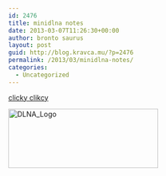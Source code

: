 ```yaml
---
id: 2476
title: minidlna notes
date: 2013-03-07T11:26:30+00:00
author: bronto saurus
layout: post
guid: http://blog.kravca.mu/?p=2476
permalink: /2013/03/minidlna-notes/
categories:
  - Uncategorized
---
```

[clicky clikcy](http://crunchbang.org/forums/viewtopic.php?id=25216)
  
[<img src="/wp-content/uploads/2013/03/DLNA_Logo-300x119.png" alt="DLNA_Logo" width="300" height="119" class="aligncenter size-medium wp-image-2478" srcset="http://b.pwnz.org/wp-content/uploads/2013/03/DLNA_Logo-300x119.png 300w, http://b.pwnz.org/wp-content/uploads/2013/03/DLNA_Logo-1024x406.png 1024w, http://b.pwnz.org/wp-content/uploads/2013/03/DLNA_Logo-624x247.png 624w, http://b.pwnz.org/wp-content/uploads/2013/03/DLNA_Logo.png 1168w" sizes="(max-width: 300px) 100vw, 300px" />](/wp-content/uploads/2013/03/DLNA_Logo.png)